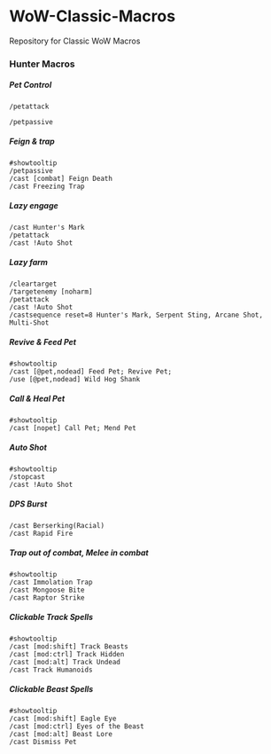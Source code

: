 # WoW-Classic-Macros
Repository for Classic WoW Macros 

### Hunter Macros

##### Pet Control
```
/petattack

/petpassive
```

##### Feign & trap
```
#showtooltip
/petpassive
/cast [combat] Feign Death
/cast Freezing Trap
```

##### Lazy engage
```
/cast Hunter's Mark
/petattack
/cast !Auto Shot
```

##### Lazy farm
```
/cleartarget
/targetenemy [noharm]
/petattack
/cast !Auto Shot
/castsequence reset=8 Hunter's Mark, Serpent Sting, Arcane Shot, Multi-Shot
```

##### Revive & Feed Pet
```
#showtooltip
/cast [@pet,nodead] Feed Pet; Revive Pet;
/use [@pet,nodead] Wild Hog Shank
```

##### Call & Heal Pet
```
#showtooltip
/cast [nopet] Call Pet; Mend Pet
```

##### Auto Shot
```
#showtooltip
/stopcast
/cast !Auto Shot
```

##### DPS Burst
```
/cast Berserking(Racial)
/cast Rapid Fire
```

##### Trap out of combat, Melee in combat
```
#showtooltip
/cast Immolation Trap
/cast Mongoose Bite
/cast Raptor Strike
```

##### Clickable Track Spells
```
#showtooltip
/cast [mod:shift] Track Beasts
/cast [mod:ctrl] Track Hidden
/cast [mod:alt] Track Undead
/cast Track Humanoids
```

##### Clickable Beast Spells
```
#showtooltip
/cast [mod:shift] Eagle Eye
/cast [mod:ctrl] Eyes of the Beast
/cast [mod:alt] Beast Lore
/cast Dismiss Pet
```
